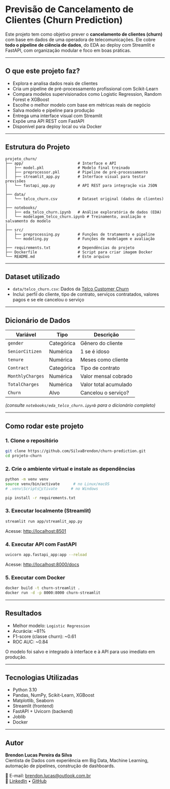 
# Previsão de Cancelamento de Clientes (Churn Prediction)

Este projeto tem como objetivo prever o **cancelamento de clientes (churn)** com base em dados de uma operadora de telecomunicações. Ele cobre **todo o pipeline de ciência de dados**, do EDA ao deploy com Streamlit e FastAPI, com organização modular e foco em boas práticas.

---

## O que este projeto faz?

- Explora e analisa dados reais de clientes
- Cria um pipeline de pré-processamento profissional com Scikit-Learn
- Compara modelos supervisionados como Logistic Regression, Random Forest e XGBoost
- Escolhe o melhor modelo com base em métricas reais de negócio
- Salva modelo e pipeline para produção
- Entrega uma interface visual com Streamlit
- Expõe uma API REST com FastAPI
- Disponível para deploy local ou via Docker

---

## Estrutura do Projeto

```text
projeto_churn/
├── app/                        # Interface e API
│   ├── model.pkl               # Modelo final treinado
│   ├── preprocessor.pkl        # Pipeline de pré-processamento
│   ├── streamlit_app.py        # Interface visual para testar previsões
│   └── fastapi_app.py          # API REST para integração via JSON
│
├── data/
│   └── telco_churn.csv         # Dataset original (dados de clientes)
│
├── notebooks/
│   ├── eda_telco_churn.ipynb   # Análise exploratória de dados (EDA)
│   └── modelagem_telco_churn.ipynb # Treinamento, avaliação e salvamento do modelo
│
├── src/
│   ├── preprocessing.py        # Funções de tratamento e pipeline
│   └── modeling.py             # Funções de modelagem e avaliação
│
├── requirements.txt            # Dependências do projeto
├── Dockerfile                  # Script para criar imagem Docker
└── README.md                   # Este arquivo
```

---

## Dataset utilizado

- `data/telco_churn.csv`: Dados da [Telco Customer Churn](https://www.kaggle.com/blastchar/telco-customer-churn)
- Inclui: perfil do cliente, tipo de contrato, serviços contratados, valores pagos e se ele cancelou o serviço

---

## Dicionário de Dados

| Variável         | Tipo       | Descrição |
|------------------|------------|-----------|
| `gender`         | Categórica | Gênero do cliente |
| `SeniorCitizen`  | Numérica   | 1 se é idoso |
| `tenure`         | Numérica   | Meses como cliente |
| `Contract`       | Categórica | Tipo de contrato |
| `MonthlyCharges` | Numérica   | Valor mensal cobrado |
| `TotalCharges`   | Numérica   | Valor total acumulado |
| `Churn`          | Alvo       | Cancelou o serviço? |

*(consulte `notebooks/eda_telco_churn.ipynb` para o dicionário completo)*

---

## Como rodar este projeto

### 1. Clone o repositório

```bash
git clone https://github.com/SilvaBrendon/churn-prediction.git
cd projeto-churn
```

### 2. Crie o ambiente virtual e instale as dependências

```bash
python -m venv venv
source venv/bin/activate      # no Linux/macOS
# .venv\Scriptsctivate      # no Windows

pip install -r requirements.txt
```

### 3. Executar localmente (Streamlit)

```bash
streamlit run app/streamlit_app.py
```

Acesse: [http://localhost:8501](http://localhost:8501)

### 4. Executar API com FastAPI

```bash
uvicorn app.fastapi_app:app --reload
```

Acesse: [http://localhost:8000/docs](http://localhost:8000/docs)

### 5. Executar com Docker

```bash
docker build -t churn-streamlit .
docker run -d -p 8000:8000 churn-streamlit
```

---

## Resultados

- Melhor modelo: `Logistic Regression`
- Acurácia: ~81%
- F1-score (classe churn): ~0.61
- ROC AUC: ~0.84

O modelo foi salvo e integrado à interface e à API para uso imediato em produção.

---

## Tecnologias Utilizadas

- Python 3.10
- Pandas, NumPy, Scikit-Learn, XGBoost
- Matplotlib, Seaborn
- Streamlit (frontend)
- FastAPI + Uvicorn (backend)
- Joblib
- Docker

---

## Autor

**Brendon Lucas Pereira da Silva**  
Cientista de Dados com experiência em Big Data, Machine Learning, automação de pipelines, construção de dashboards.

📧 E-mail: [brendon.lucas@outlook.com.br](mailto:brendon.lucas@outlook.com.br)  
🔗 [LinkedIn](https://www.linkedin.com/in/brendon-lucas-471b99145/) • [GitHub](https://github.com/SilvaBrendon)
